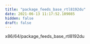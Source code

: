 ```yaml
---
title: "package_feeds_base_rtl8192du"
date: 2021-06-13 11:17:52.109085
hidden: false
draft: false
---
```


x86/64/package_feeds_base_rtl8192du

